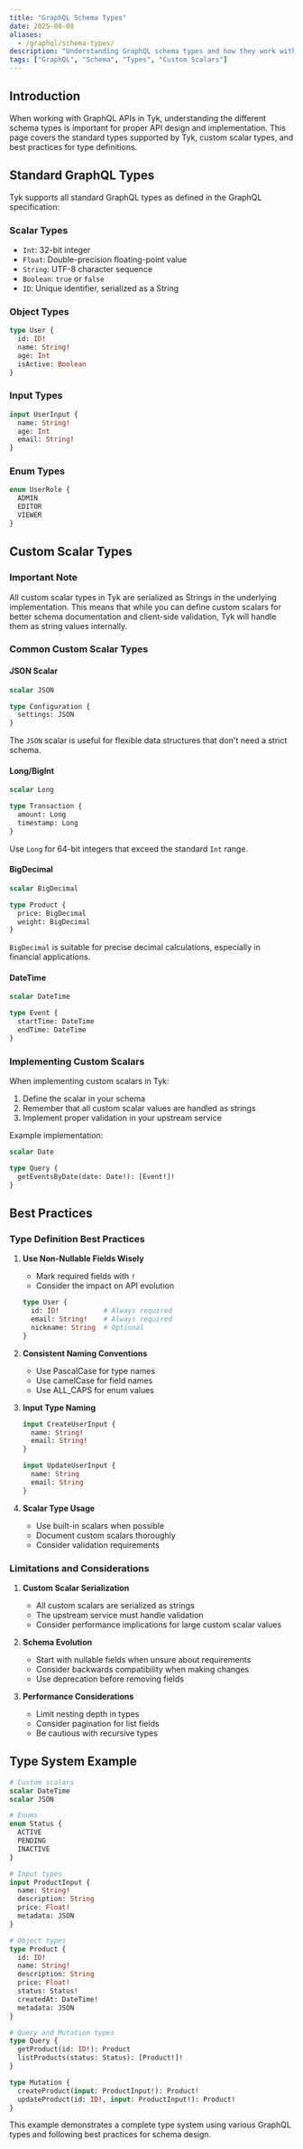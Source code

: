 ```yaml
---
title: "GraphQL Schema Types"
date: 2025-08-08
aliases:
  - /graphql/schema-types/
description: "Understanding GraphQL schema types and how they work with Tyk"
tags: ["GraphQL", "Schema", "Types", "Custom Scalars"]
---
```


## Introduction

When working with GraphQL APIs in Tyk, understanding the different schema types is important for proper API design and implementation. This page covers the standard types supported by Tyk, custom scalar types, and best practices for type definitions.

## Standard GraphQL Types

Tyk supports all standard GraphQL types as defined in the GraphQL specification:

### Scalar Types
- `Int`: 32-bit integer
- `Float`: Double-precision floating-point value
- `String`: UTF-8 character sequence
- `Boolean`: `true` or `false`
- `ID`: Unique identifier, serialized as a String

### Object Types
```graphql
type User {
  id: ID!
  name: String!
  age: Int
  isActive: Boolean
}
```

### Input Types
```graphql
input UserInput {
  name: String!
  age: Int
  email: String!
}
```

### Enum Types
```graphql
enum UserRole {
  ADMIN
  EDITOR
  VIEWER
}
```

## Custom Scalar Types

### Important Note
All custom scalar types in Tyk are serialized as Strings in the underlying implementation. This means that while you can define custom scalars for better schema documentation and client-side validation, Tyk will handle them as string values internally.

### Common Custom Scalar Types

#### JSON Scalar
```graphql
scalar JSON

type Configuration {
  settings: JSON
}
```

The `JSON` scalar is useful for flexible data structures that don't need a strict schema.

#### Long/BigInt
```graphql
scalar Long

type Transaction {
  amount: Long
  timestamp: Long
}
```

Use `Long` for 64-bit integers that exceed the standard `Int` range.

#### BigDecimal
```graphql
scalar BigDecimal

type Product {
  price: BigDecimal
  weight: BigDecimal
}
```

`BigDecimal` is suitable for precise decimal calculations, especially in financial applications.

#### DateTime
```graphql
scalar DateTime

type Event {
  startTime: DateTime
  endTime: DateTime
}
```

### Implementing Custom Scalars

When implementing custom scalars in Tyk:

1. Define the scalar in your schema
2. Remember that all custom scalar values are handled as strings
3. Implement proper validation in your upstream service

Example implementation:
```graphql
scalar Date

type Query {
  getEventsByDate(date: Date!): [Event!]!
}
```

## Best Practices

### Type Definition Best Practices

1. **Use Non-Nullable Fields Wisely**
   - Mark required fields with `!`
   - Consider the impact on API evolution
   ```graphql
   type User {
     id: ID!           # Always required
     email: String!    # Always required
     nickname: String  # Optional
   }
   ```

2. **Consistent Naming Conventions**
   - Use PascalCase for type names
   - Use camelCase for field names
   - Use ALL_CAPS for enum values

3. **Input Type Naming**
   ```graphql
   input CreateUserInput {
     name: String!
     email: String!
   }
   
   input UpdateUserInput {
     name: String
     email: String
   }
   ```

4. **Scalar Type Usage**
   - Use built-in scalars when possible
   - Document custom scalars thoroughly
   - Consider validation requirements

### Limitations and Considerations

1. **Custom Scalar Serialization**
   - All custom scalars are serialized as strings
   - The upstream service must handle validation
   - Consider performance implications for large custom scalar values

2. **Schema Evolution**
   - Start with nullable fields when unsure about requirements
   - Consider backwards compatibility when making changes
   - Use deprecation before removing fields

3. **Performance Considerations**
   - Limit nesting depth in types
   - Consider pagination for list fields
   - Be cautious with recursive types

## Type System Example

```graphql
# Custom scalars
scalar DateTime
scalar JSON

# Enums
enum Status {
  ACTIVE
  PENDING
  INACTIVE
}

# Input types
input ProductInput {
  name: String!
  description: String
  price: Float!
  metadata: JSON
}

# Object types
type Product {
  id: ID!
  name: String!
  description: String
  price: Float!
  status: Status!
  createdAt: DateTime!
  metadata: JSON
}

# Query and Mutation types
type Query {
  getProduct(id: ID!): Product
  listProducts(status: Status): [Product!]!
}

type Mutation {
  createProduct(input: ProductInput!): Product!
  updateProduct(id: ID!, input: ProductInput!): Product!
}
```

This example demonstrates a complete type system using various GraphQL types and following best practices for schema design.
